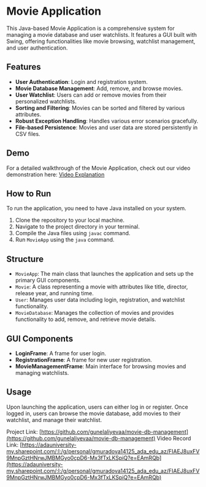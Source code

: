 # Movie Application

This Java-based Movie Application is a comprehensive system for managing a movie database and user watchlists. It features a GUI built with Swing, offering functionalities like movie browsing, watchlist management, and user authentication.

## Features

- **User Authentication**: Login and registration system.
- **Movie Database Management**: Add, remove, and browse movies.
- **User Watchlist**: Users can add or remove movies from their personalized watchlists.
- **Sorting and Filtering**: Movies can be sorted and filtered by various attributes.
- **Robust Exception Handling**: Handles various error scenarios gracefully.
- **File-based Persistence**: Movies and user data are stored persistently in CSV files.

## Demo

For a detailed walkthrough of the Movie Application, check out our video demonstration here: [Video Explanation](#https://adauniversity-my.sharepoint.com/personal/gmuradova14125_ada_edu_az/_layouts/15/stream.aspx?id=%2Fpersonal%2Fgmuradova14125%5Fada%5Fedu%5Faz%2FDocuments%2Fpp2%20term%20project%2Emp4&nav=eyJyZWZlcnJhbEluZm8iOnsicmVmZXJyYWxBcHAiOiJTdHJlYW1XZWJBcHAiLCJyZWZlcnJhbFZpZXciOiJTaGFyZURpYWxvZy1MaW5rIiwicmVmZXJyYWxBcHBQbGF0Zm9ybSI6IldlYiIsInJlZmVycmFsTW9kZSI6InZpZXcifX0&ct=1704547561821&or=Outlook%2DBody&cid=EB4A4971%2D7CDD%2D44ED%2D9369%2DD5A38088AF15&ga=1&referrer=StreamWebApp%2EWeb&referrerScenario=AddressBarCopied%2Eview)

## How to Run

To run the application, you need to have Java installed on your system.

1. Clone the repository to your local machine.
2. Navigate to the project directory in your terminal.
3. Compile the Java files using `javac` command.
4. Run `MovieApp` using the `java` command.

## Structure

- `MovieApp`: The main class that launches the application and sets up the primary GUI components.
- `Movie`: A class representing a movie with attributes like title, director, release year, and running time.
- `User`: Manages user data including login, registration, and watchlist functionality.
- `MovieDatabase`: Manages the collection of movies and provides functionality to add, remove, and retrieve movie details.

## GUI Components

- **LoginFrame**: A frame for user login.
- **RegistrationFrame**: A frame for new user registration.
- **MovieManagementFrame**: Main interface for browsing movies and managing watchlists.

## Usage

Upon launching the application, users can either log in or register. Once logged in, users can browse the movie database, add movies to their watchlist, and manage their watchlist.

Project Link: [https://github.com/gunelaliyevaa/movie-db-management](https://github.com/gunelaliyevaa/movie-db-management)
Video Record Link: [https://adauniversity-my.sharepoint.com/:l:/g/personal/gmuradova14125_ada_edu_az/FIAEJ8uxFV9MnpGztHNrwJMBMGyo0cpD6-Mx3fTxLKSpiQ?e=EAmRQb](https://adauniversity-my.sharepoint.com/:l:/g/personal/gmuradova14125_ada_edu_az/FIAEJ8uxFV9MnpGztHNrwJMBMGyo0cpD6-Mx3fTxLKSpiQ?e=EAmRQb)
